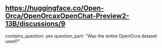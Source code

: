 ## https://huggingface.co/Open-Orca/OpenOrcaxOpenChat-Preview2-13B/discussions/9

contains_question: yes
question_part: "Was the entire OpenOcra dataset used?"